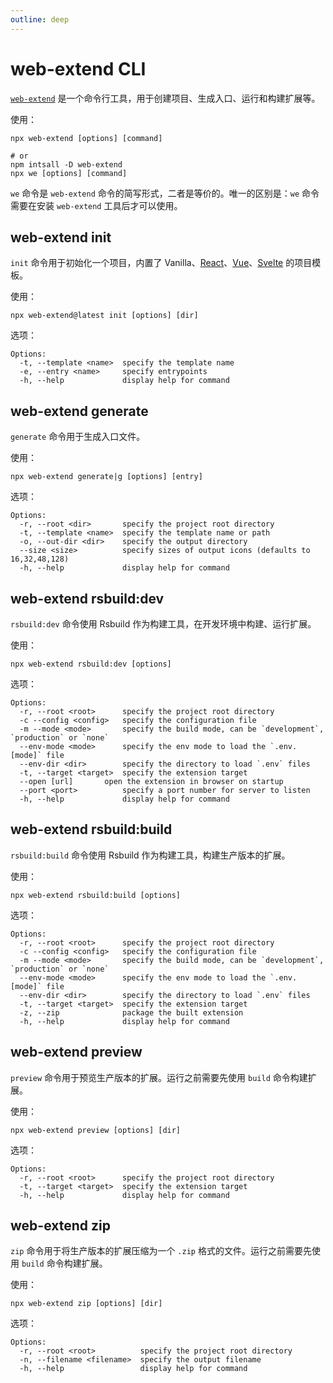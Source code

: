 ```yaml
---
outline: deep
---
```


# web-extend CLI

[`web-extend`](https://www.npmjs.com/package/web-extend) 是一个命令行工具，用于创建项目、生成入口、运行和构建扩展等。

使用：

```shell
npx web-extend [options] [command]

# or
npm intsall -D web-extend
npx we [options] [command]
```

`we` 命令是 `web-extend` 命令的简写形式，二者是等价的。唯一的区别是：`we` 命令需要在安装 `web-extend` 工具后才可以使用。

## web-extend init

`init` 命令用于初始化一个项目，内置了 Vanilla、[React](https://react.dev/)、[Vue](https://vuejs.org/)、[Svelte](https://svelte.dev/) 的项目模板。

使用：

```shell
npx web-extend@latest init [options] [dir]
```

选项：

```
Options:
  -t, --template <name>  specify the template name
  -e, --entry <name>     specify entrypoints
  -h, --help             display help for command
```

## web-extend generate

`generate` 命令用于生成入口文件。

使用：

```shell
npx web-extend generate|g [options] [entry]
```

选项：

```
Options:
  -r, --root <dir>       specify the project root directory
  -t, --template <name>  specify the template name or path
  -o, --out-dir <dir>    specify the output directory
  --size <size>          specify sizes of output icons (defaults to 16,32,48,128)
  -h, --help             display help for command
```

## web-extend rsbuild:dev

`rsbuild:dev` 命令使用 Rsbuild 作为构建工具，在开发环境中构建、运行扩展。

使用：

```shell
npx web-extend rsbuild:dev [options]
```

选项：

```
Options:
  -r, --root <root>      specify the project root directory
  -c --config <config>   specify the configuration file
  -m --mode <mode>       specify the build mode, can be `development`, `production` or `none`
  --env-mode <mode>      specify the env mode to load the `.env.[mode]` file
  --env-dir <dir>        specify the directory to load `.env` files
  -t, --target <target>  specify the extension target
  --open [url]       open the extension in browser on startup
  --port <port>          specify a port number for server to listen
  -h, --help             display help for command
```

## web-extend rsbuild:build

`rsbuild:build` 命令使用 Rsbuild 作为构建工具，构建生产版本的扩展。

使用：

```shell
npx web-extend rsbuild:build [options]
```

选项：

```
Options:
  -r, --root <root>      specify the project root directory
  -c --config <config>   specify the configuration file
  -m --mode <mode>       specify the build mode, can be `development`, `production` or `none`
  --env-mode <mode>      specify the env mode to load the `.env.[mode]` file
  --env-dir <dir>        specify the directory to load `.env` files
  -t, --target <target>  specify the extension target
  -z, --zip              package the built extension
  -h, --help             display help for command
```

## web-extend preview

`preview` 命令用于预览生产版本的扩展。运行之前需要先使用 `build` 命令构建扩展。

使用：

```shell
npx web-extend preview [options] [dir]
```

选项：

```
Options:
  -r, --root <root>      specify the project root directory
  -t, --target <target>  specify the extension target
  -h, --help             display help for command
```

## web-extend zip

`zip` 命令用于将生产版本的扩展压缩为一个 `.zip` 格式的文件。运行之前需要先使用 `build` 命令构建扩展。

使用：

```shell
npx web-extend zip [options] [dir]
```

选项：

```
Options:
  -r, --root <root>          specify the project root directory
  -n, --filename <filename>  specify the output filename
  -h, --help                 display help for command
```
